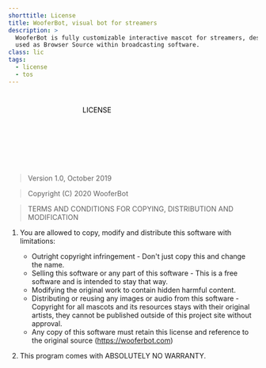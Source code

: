 ```yaml
---
shorttitle: License
title: WooferBot, visual bot for streamers
description: >
  WooferBot is fully customizable interactive mascot for streamers, designed to be 
  used as Browser Source within broadcasting software.
class: lic
tags:
  - license
  - tos
---
```

<div class="heading">
    <span><svg><text x="50%" y="40px">LICENSE</text></svg></span><br>
    <span></span>
    <span></span>
</div>

> Version 1.0, October 2019

> Copyright (C) 2020 WooferBot

> TERMS AND CONDITIONS FOR COPYING, DISTRIBUTION AND MODIFICATION

1. You are allowed to copy, modify and distribute this software with limitations:
    * Outright copyright infringement - Don't just copy this and change the name.
    * Selling this software or any part of this software - This is a free software and is intended to stay that way.
    * Modifying the original work to contain hidden harmful content.
    * Distributing or reusing any images or audio from this software - Copyright for all mascots and its resources stays with their original artists, they cannot be published outside of this project site without approval.
    * Any copy of this software must retain this license and reference to the original source (https://wooferbot.com)

2. This program comes with ABSOLUTELY NO WARRANTY.
